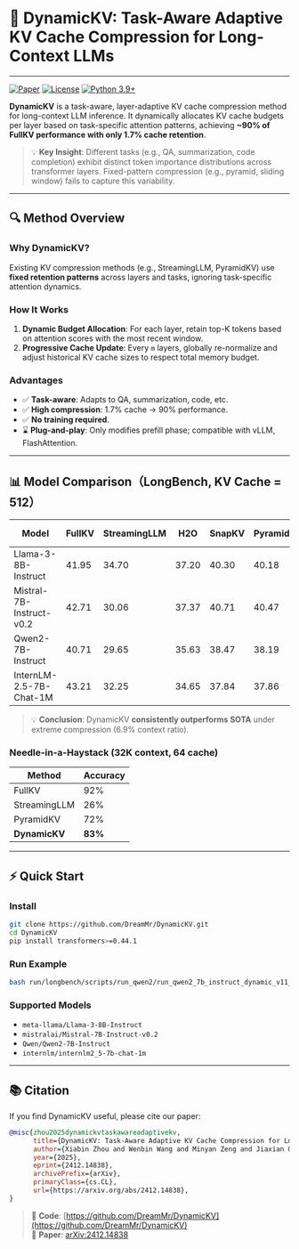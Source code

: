 # 🚀 DynamicKV: Task-Aware Adaptive KV Cache Compression for Long-Context LLMs  

---


[![Paper](https://img.shields.io/badge/arXiv-2412.14838-b31b1b.svg)](https://arxiv.org/abs/2412.14838)  [![License](https://img.shields.io/badge/license-MIT-green)](LICENSE) [![Python 3.9+](https://img.shields.io/badge/python-3.9%2B-blue)]()

**DynamicKV** is a task-aware, layer-adaptive KV cache compression method for long-context LLM inference. It dynamically allocates KV cache budgets per layer based on task-specific attention patterns, achieving **~90% of FullKV performance with only 1.7% cache retention**.

> 💡 **Key Insight**: Different tasks (e.g., QA, summarization, code completion) exhibit distinct token importance distributions across transformer layers. Fixed-pattern compression (e.g., pyramid, sliding window) fails to capture this variability.

---

## 🔍 Method Overview

### Why DynamicKV?
Existing KV compression methods (e.g., StreamingLLM, PyramidKV) use **fixed retention patterns** across layers and tasks, ignoring task-specific attention dynamics.

### How It Works
1. **Dynamic Budget Allocation**: For each layer, retain top-K tokens based on attention scores with the most recent window.
2. **Progressive Cache Update**: Every `m` layers, globally re-normalize and adjust historical KV cache sizes to respect total memory budget.

### Advantages
- ✅ **Task-aware**: Adapts to QA, summarization, code, etc.
- ✅ **High compression**: 1.7% cache → 90% performance.
- ✅ **No training required**.
- ⌛️ **Plug-and-play**: Only modifies prefill phase; compatible with vLLM, FlashAttention.

---

## 📊 Model Comparison（LongBench, KV Cache = 512）

| Model | FullKV | StreamingLLM | H2O | SnapKV | PyramidKV | **DynamicKV (Ours)** |
|-------|--------|--------------|-----|--------|-----------|----------------------|
| Llama-3-8B-Instruct | 41.95 | 34.70 | 37.20 | 40.30 | 40.18 | **40.73** |
| Mistral-7B-Instruct-v0.2 | 42.71 | 30.06 | 37.37 | 40.71 | 40.47 | **40.90** |
| Qwen2-7B-Instruct | 40.71 | 29.65 | 35.63 | 38.47 | 38.19 | **39.16** |
| InternLM-2.5-7B-Chat-1M | 43.21 | 32.25 | 34.65 | 37.84 | 37.86 | **38.39** |

> 💡 **Conclusion**: DynamicKV **consistently outperforms SOTA** under extreme compression (6.9% context ratio).

### Needle-in-a-Haystack (32K context, 64 cache)
| Method | Accuracy |
|--------|----------|
| FullKV | 92% |
| StreamingLLM | 26% |
| PyramidKV | 72% |
| **DynamicKV** | **83%** |

---

## ⚡ Quick Start

### Install
```bash
git clone https://github.com/DreamMr/DynamicKV.git
cd DynamicKV
pip install transformers>=0.44.1
```

### Run Example
```bash
bash run/longbench/scripts/run_qwen2/run_qwen2_7b_instruct_dynamic_v11_maxpool.sh 
```

### Supported Models
- `meta-llama/Llama-3-8B-Instruct`
- `mistralai/Mistral-7B-Instruct-v0.2`
- `Qwen/Qwen2-7B-Instruct`
- `internlm/internlm2_5-7b-chat-1m`

---

## 📚 Citation

If you find DynamicKV useful, please cite our paper:

```bibtex
@misc{zhou2025dynamickvtaskawareadaptivekv,
      title={DynamicKV: Task-Aware Adaptive KV Cache Compression for Long Context LLMs}, 
      author={Xiabin Zhou and Wenbin Wang and Minyan Zeng and Jiaxian Guo and Xuebo Liu and Li Shen and Min Zhang and Liang Ding},
      year={2025},
      eprint={2412.14838},
      archivePrefix={arXiv},
      primaryClass={cs.CL},
      url={https://arxiv.org/abs/2412.14838}, 
}
```

> 🔗 **Code**: [https://github.com/DreamMr/DynamicKV](https://github.com/DreamMr/DynamicKV)  
> 📄 **Paper**: [arXiv:2412.14838](https://arxiv.org/abs/2412.14838)